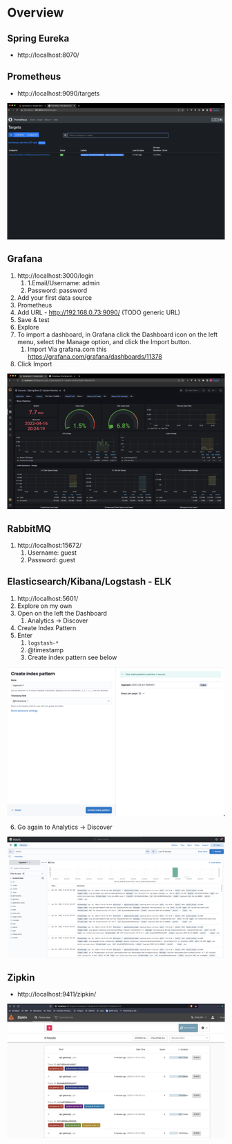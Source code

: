 # Overview

## Spring Eureka

* http://localhost:8070/

## Prometheus

* http://localhost:9090/targets

![Prometheus](images/prometheus.png)

## Grafana

1. http://localhost:3000/login
    1. 1.Email/Username: admin
    2. Password: password
2. Add your first data source
3. Prometheus
4. Add URL - http://192.168.0.73:9090/ (TODO generic URL)
5. Save & test
6. Explore
7. To import a dashboard, in Grafana click the Dashboard icon on the left menu, select the Manage option, and click the
   Import button.
    1. Import Via grafana.com this https://grafana.com/grafana/dashboards/11378
8. Click Import

![Grafana](images/grafana.png)

## RabbitMQ

1. http://localhost:15672/
    1. Username: guest
    2. Password: guest

## Elasticsearch/Kibana/Logstash - ELK

1. http://localhost:5601/
2. Explore on my own
3. Open on the left the Dashboard
    1. Analytics -> Discover
4. Create Index Pattern
5. Enter
    1. `logstash-*`
    2. @timestamp
    3. Create index pattern see below

![Elastic](images/elastic_1.png)

6. Go again to Analytics -> Discover

![Elastic](images/elastic_2.png)

## Zipkin

* http://localhost:9411/zipkin/

![Zipkin](images/zipkin.png)
